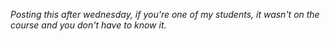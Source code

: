 *Posting this after wednesday, if you're one of my students, it wasn't on the course and you don't have to know it.*
